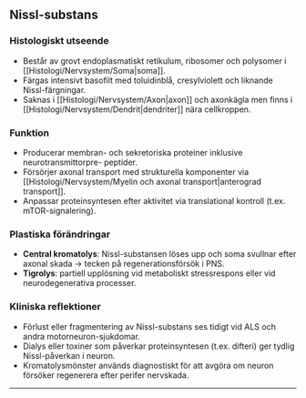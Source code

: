 ## Nissl-substans

### Histologiskt utseende
- Består av grovt endoplasmatiskt retikulum, ribosomer och polysomer i [[Histologi/Nervsystem/Soma|soma]].  
- Färgas intensivt basofilt med toluidinblå, cresylviolett och liknande Nissl-färgningar.  
- Saknas i [[Histologi/Nervsystem/Axon|axon]] och axonkägla men finns i [[Histologi/Nervsystem/Dendrit|dendriter]] nära cellkroppen.

### Funktion
- Producerar membran- och sekretoriska proteiner inklusive neurotransmittorpre- peptider.  
- Försörjer axonal transport med strukturella komponenter via [[Histologi/Nervsystem/Myelin och axonal transport|anterograd transport]].  
- Anpassar proteinsyntesen efter aktivitet via translational kontroll (t.ex. mTOR-signalering).

### Plastiska förändringar
- **Central kromatolys**: Nissl-substansen löses upp och soma svullnar efter axonal skada → tecken på regenerationsförsök i PNS.  
- **Tigrolys**: partiell upplösning vid metaboliskt stressrespons eller vid neurodegenerativa processer.

### Kliniska reflektioner
- Förlust eller fragmentering av Nissl-substans ses tidigt vid ALS och andra motorneuron-sjukdomar.  
- Dialys eller toxiner som påverkar proteinsyntesen (t.ex. difteri) ger tydlig Nissl-påverkan i neuron.  
- Kromatolysmönster används diagnostiskt för att avgöra om neuron försöker regenerera efter perifer nervskada.

---
